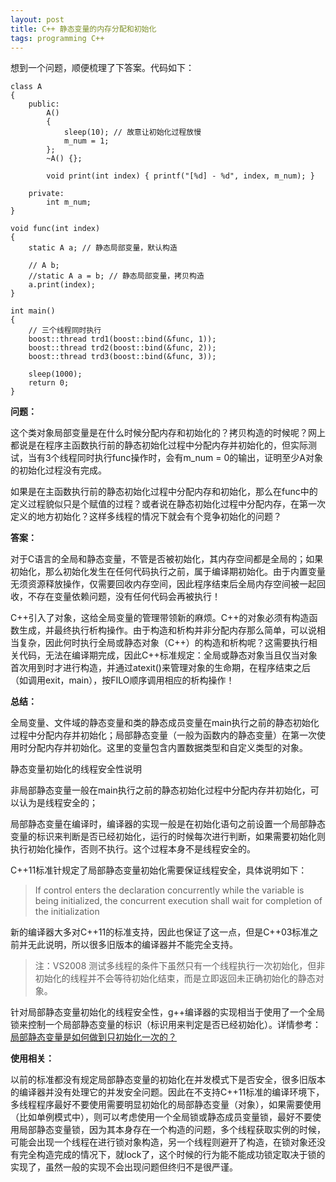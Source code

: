 ```yaml
---
layout: post
title: C++ 静态变量的内存分配和初始化
tags: programming C++
---
```


想到一个问题，顺便梳理了下答案。代码如下：

```
class A
{
    public:
        A() 
        {
            sleep(10); // 故意让初始化过程放慢
            m_num = 1;
        };
        ~A() {};
        
        void print(int index) { printf("[%d] - %d", index, m_num); }
        
    private:
        int m_num;
}

void func(int index)
{
    static A a; // 静态局部变量，默认构造
    
    // A b;
    //static A a = b; // 静态局部变量，拷贝构造
    a.print(index);
}

int main()
{
    // 三个线程同时执行
    boost::thread trd1(boost::bind(&func, 1));
    boost::thread trd2(boost::bind(&func, 2));
    boost::thread trd3(boost::bind(&func, 3));
    
    sleep(1000);
    return 0;
}
```

**问题：**

这个类对象局部变量是在什么时候分配内存和初始化的？拷贝构造的时候呢？网上都说是在程序主函数执行前的静态初始化过程中分配内存并初始化的，但实际测试，当有3个线程同时执行func操作时，会有m_num = 0的输出，证明至少A对象的初始化过程没有完成。

如果是在主函数执行前的静态初始化过程中分配内存和初始化，那么在func中的定义过程貌似只是个赋值的过程？或者说在静态初始化过程中分配内存，在第一次定义的地方初始化？这样多线程的情况下就会有个竞争初始化的问题？

**答案：**

对于C语言的全局和静态变量，不管是否被初始化，其内存空间都是全局的；如果初始化，那么初始化发生在任何代码执行之前，属于编译期初始化。由于内置变量无须资源释放操作，仅需要回收内存空间，因此程序结束后全局内存空间被一起回收，不存在变量依赖问题，没有任何代码会再被执行！

C++引入了对象，这给全局变量的管理带领新的麻烦。C++的对象必须有构造函数生成，并最终执行析构操作。由于构造和析构并非分配内存那么简单，可以说相当复杂，因此何时执行全局或静态对象（C++）的构造和析构呢？这需要执行相关代码，无法在编译期完成，因此C++标准规定：全局或静态对象当且仅当对象首次用到时才进行构造，并通过atexit()来管理对象的生命期，在程序结束之后（如调用exit，main），按FILO顺序调用相应的析构操作！

**总结：**

全局变量、文件域的静态变量和类的静态成员变量在main执行之前的静态初始化过程中分配内存并初始化；局部静态变量（一般为函数内的静态变量）在第一次使用时分配内存并初始化。这里的变量包含内置数据类型和自定义类型的对象。

静态变量初始化的线程安全性说明

非局部静态变量一般在main执行之前的静态初始化过程中分配内存并初始化，可以认为是线程安全的；

局部静态变量在编译时，编译器的实现一般是在初始化语句之前设置一个局部静态变量的标识来判断是否已经初始化，运行的时候每次进行判断，如果需要初始化则执行初始化操作，否则不执行。这个过程本身不是线程安全的。

C++11标准针规定了局部静态变量初始化需要保证线程安全，具体说明如下：
>If control enters the declaration concurrently while the variable is being initialized, the concurrent execution shall wait for completion of the initialization

新的编译器大多对C++11的标准支持，因此也保证了这一点，但是C++03标准之前并无此说明，所以很多旧版本的编译器并不能完全支持。

>注：VS2008 测试多线程的条件下虽然只有一个线程执行一次初始化，但非初始化的线程并不会等待初始化结束，而是立即返回未正确初始化的静态对象。

针对局部静态变量初始化的线程安全性，g++编译器的实现相当于使用了一个全局锁来控制一个局部静态变量的标识（标识用来判定是否已经初始化）。详情参考：[局部静态变量是如何做到只初始化一次的？](http://www.cnblogs.com/xuxm2007/p/4652944.html)

**使用相关：**

以前的标准都没有规定局部静态变量的初始化在并发模式下是否安全，很多旧版本的编译器并没有处理它的并发安全问题。因此在不支持C++11标准的编译环境下，多线程程序最好不要使用需要明显初始化的局部静态变量（对象），如果需要使用（比如单例模式中），则可以考虑使用一个全局锁或静态成员变量锁，最好不要使用局部静态变量锁，因为其本身存在一个构造的问题，多个线程获取实例的时候，可能会出现一个线程在进行锁对象构造，另一个线程则避开了构造，在锁对象还没有完全构造完成的情况下，就lock了，这个时候的行为能不能成功锁定取决于锁的实现了，虽然一般的实现不会出现问题但终归不是很严谨。
